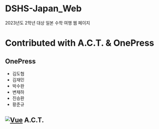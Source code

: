 # DSHS-Japan_Web
2023년도 2학년 대상 일본 수학 여행 웹 페이지

Contributed with A.C.T. & OnePress
======
OnePress
------
- 김도협
- 김재민
- 박수완
- 변채하
- 진승환
- 황준규

[![Vue](https://media.discordapp.net/attachments/1073593593819824229/1108267830752841799/LOGO_WH_A.C.T..png?width=50&height=50)](https://kr.vuejs.org/) A.C.T.
------
